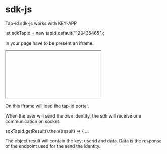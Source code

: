 # sdk-js

Tap-id sdk-js works with KEY-APP

let sdkTapId = new tapId.default("123435465");

In your page have to be present an iframe:

<iframe id="iframe_tapid" allow="geolocation; microphone; camera"></iframe>

On this iframe will load the tap-id portal.

When the user will send the own identity, the sdk will receive one communication on socket.

sdkTapId.getResult().then((result) => {
  ...
  
The object result will contain the key: userid and data. Data is the response of the endpoint used for the send the identity.

